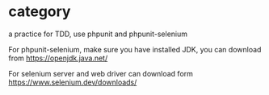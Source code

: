 # category

a practice for TDD, use phpunit and phpunit-selenium  

For phpunit-selenium, make sure you have installed JDK, you can download from https://openjdk.java.net/  
  
For selenium server and web driver can download form https://www.selenium.dev/downloads/

